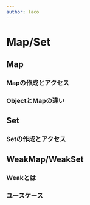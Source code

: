 ```yaml
---
author: laco
---
```


# Map/Set

## Map

### Mapの作成とアクセス

### ObjectとMapの違い

## Set

### Setの作成とアクセス

## WeakMap/WeakSet

### Weakとは

### ユースケース


[Map]: https://developer.mozilla.org/ja/docs/Web/JavaScript/Reference/Global_Objects/Map
[Set]: https://developer.mozilla.org/ja/docs/Web/JavaScript/Reference/Global_Objects/Set
[WeakMap]: https://developer.mozilla.org/ja/docs/Web/JavaScript/Reference/Global_Objects/WeakMap
[WeakSet]: https://developer.mozilla.org/ja/docs/Web/JavaScript/Reference/Global_Objects/WeakSet